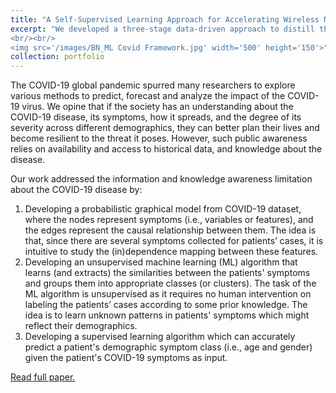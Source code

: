 ```yaml
---
title: "A Self-Supervised Learning Approach for Accelerating Wireless Network Optimization"
excerpt: "We developed a three-stage data-driven approach to distill the hidden information about COVID-19. The first stage employs a Bayesian network structure learning method to identify the causal relationships among COVID-19 symptoms and their intrinsic demographic variables. As a second stage, the output from the Bayesian network structure learning, serves as a useful guide to train an unsupervised machine learning (ML) algorithm that uncovers the similarities in patients' symptoms through clustering. The final stage then leverages the labels obtained from clustering to train a demographic symptom identification model which predicts a patient's symptom class and the corresponding demographic probability distribution.
<br/><br/>
<img src='/images/BN_ML Covid Framework.jpg' width='500' height='150'>"
collection: portfolio
---
```


The COVID-19 global pandemic spurred many researchers to explore various methods to predict, forecast and analyze the impact of the COVID-19 virus. We opine that if the society has an understanding about the COVID-19 disease, its symptoms, how it spreads, and the degree of its severity across different demographics, they can better plan their lives and become resilient to the threat it poses. However, such public awareness relies on availability and access to historical data, and knowledge about the disease. 

Our work addressed the information and knowledge awareness limitation about the COVID-19 disease by:
1. Developing a probabilistic graphical model from COVID-19 dataset, where the nodes represent symptoms (i.e., variables or features), and the edges represent the causal relationship between them. The idea is that, since there are several symptoms collected for patients’ cases, it is intuitive to study the (in)dependence mapping between these features.
2. Developing an unsupervised machine learning (ML) algorithm that learns (and extracts) the similarities between the patients' symptoms and groups them into appropriate classes (or clusters). The task of the ML algorithm is unsupervised as it requires no human intervention on labeling the patients’ cases according to some prior knowledge. The idea is to learn unknown patterns in patients' symptoms which might reflect their demographics.
3. Developing a supervised learning algorithm which can accurately predict a patient's demographic symptom class (i.e., age and gender) given the patient's COVID-19 symptoms as input.

[Read full paper.](https://arxiv.org/abs/2406.10807)

